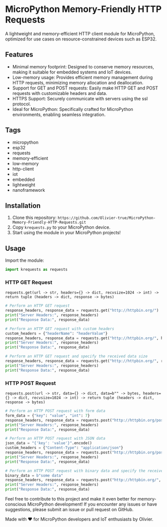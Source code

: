 # MicroPython Memory-Friendly HTTP Requests

A lightweight and memory-efficient HTTP client module for MicroPython, optimized for use cases on resource-constrained devices such as ESP32.

## Features
- Minimal memory footprint: Designed to conserve memory resources, making it suitable for embedded systems and IoT devices.
- Low-memory usage: Provides efficient memory management during HTTP requests, minimizing memory allocation and deallocation.
- Support for GET and POST requests: Easily make HTTP GET and POST requests with customizable headers and data.
- HTTPS Support: Securely communicate with servers using the ssl protocol.
- Ideal for MicroPython: Specifically crafted for MicroPython environments, enabling seamless integration.

## Tags
- micropython
- esp32
- requests
- memory-efficient
- low-memory
- http-client
- iot
- embedded
- lightweight
- nanoframework

## Installation
1. Clone this repository: `https://github.com/Olivier-true/MicroPython-Memory-Friendly-HTTP-Requests.git`
2. Copy `krequests.py` to your MicroPython device.
3. Start using the module in your MicroPython projects!
## Usage
Import the module:
```python
import krequests as requests
```

### HTTP GET Request
```requests.get(url -> str, headers={} -> dict, recvsize=1024 -> int) -> return tuple (headers -> dict, response -> bytes)```
```python
# Perform an HTTP GET request
response_headers, response_data = requests.get("http://httpbin.org/")
print("Server Headers:", response_headers)
print("Response Data:", response_data)
```
```python
# Perform an HTTP GET request with custom headers
custom_headers = {"headerName": "headerValue"}
response_headers, response_data = requests.get("http://httpbin.org/", headers=custom_headers)
print("Server Headers:", response_headers)
print("Response Data:", response_data)
```
```python
# Perform an HTTP GET request and specify the received data size
response_headers, response_data = requests.get("http://httpbin.org/", recvsize=2048)
print("Server Headers:", response_headers)
print("Response Data:", response_data)
```
### HTTP POST Request
`requests.post(url -> str, data={} -> dict, data=b"" -> bytes, headers={} -> dict, recvsize=1024 -> int) -> return tuple (headers -> dict, response -> bytes)`
```python
# Perform an HTTP POST request with form data
form_data = {"key": "value", "int": 7}
response_headers, response_data = requests.post("http://httpbin.org/post", data=form_data)
print("Server Headers:", response_headers)
print("Response Data:", response_data)
```
```python
# Perform an HTTP POST request with JSON data
json_data = "{'key': 'value'}".encode()
custom_headers = {"Content-Type": "application/json"}
response_headers, response_data = requests.post("http://httpbin.org/post", data=json_data, headers=custom_headers)
print("Server Headers:", response_headers)
print("Response Data:", response_data)
```
```python
# Perform an HTTP POST request with binary data and specify the received data size
binary_data = b"some data"
response_headers, response_data = requests.post("http://httpbin.org/", data=binary_data, recvsize=2048)
print("Server Headers:", response_headers)
print("Response Data:", response_data)
```

Feel free to contribute to this project and make it even better for memory-conscious MicroPython development! If you encounter any issues or have suggestions, please submit an issue or pull request on GitHub.

Made with ❤️ for MicroPython developers and IoT enthusiasts by Olivier.

